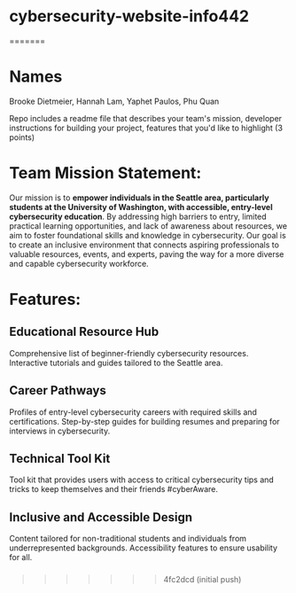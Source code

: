 # cybersecurity-website-info442
=======
# Names
Brooke Dietmeier, Hannah Lam, Yaphet Paulos, Phu Quan

Repo includes a readme file that describes your team's mission, developer instructions for building your project, features that you'd like to highlight (3 points)

# Team Mission Statement: 
Our mission is to **empower individuals in the Seattle area, particularly students at the University of Washington, with accessible, entry-level cybersecurity education**. By addressing high barriers to entry, limited practical learning opportunities, and lack of awareness about resources, we aim to foster foundational skills and knowledge in cybersecurity. Our goal is to create an inclusive environment that connects aspiring professionals to valuable resources, events, and experts, paving the way for a more diverse and capable cybersecurity workforce.


# Features:
## Educational Resource Hub

Comprehensive list of beginner-friendly cybersecurity resources.
Interactive tutorials and guides tailored to the Seattle area.


## Career Pathways

Profiles of entry-level cybersecurity careers with required skills and certifications.
Step-by-step guides for building resumes and preparing for interviews in cybersecurity.

## Technical Tool Kit

Tool kit that provides users with access to critical
cybersecurity tips and tricks to keep themselves and their friends #cyberAware. 

## Inclusive and Accessible Design

Content tailored for non-traditional students and individuals from underrepresented backgrounds.
Accessibility features to ensure usability for all.

###
>>>>>>> 4fc2dcd (initial push)
